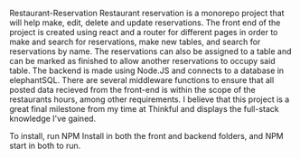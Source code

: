 Restaurant-Reservation
Restaurant reservation is a monorepo project that will help make, edit, delete and update reservations. The front end of the project is created using react and a router for different pages in order to make and search for reservations, make new tables, and search for reservations by name. The reservations can also be assigned to a table and can be marked as finished to allow another reservations to occupy said table. The backend is made using Node.JS and connects to a database in elephantSQL. There are several middleware functions to ensure that all posted data recieved from the front-end is within the scope of the restaurants hours, among other requirements. I believe that this project is a great final milestone from my time at Thinkful and displays the full-stack knowledge I've gained.

To install, run NPM Install in both the front and backend folders, and NPM start in both to run. 
